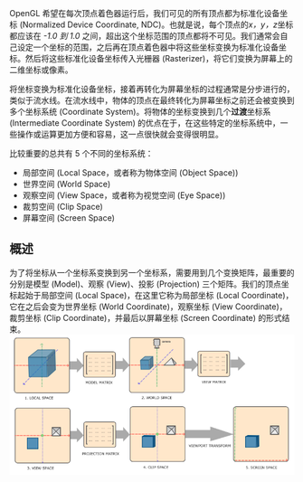 OpenGL 希望在每次顶点着色器运行后，我们可见的所有顶点都为标准化设备坐标 (Normalized Device Coordinate, NDC)。也就是说，每个顶点的*x，y，z*坐标都应该在 *-1.0 到 1.0* 之间，超出这个坐标范围的顶点都将不可见。我们通常会自己设定一个坐标的范围，之后再在顶点着色器中将这些坐标变换为标准化设备坐标。然后将这些标准化设备坐标传入光栅器 (Rasterizer)，将它们变换为屏幕上的二维坐标或像素。

将坐标变换为标准化设备坐标，接着再转化为屏幕坐标的过程通常是分步进行的，类似于流水线。在流水线中，物体的顶点在最终转化为屏幕坐标之前还会被变换到多个坐标系统 (Coordinate System)。将物体的坐标变换到几个**过渡**坐标系 (Intermediate Coordinate System) 的优点在于，在这些特定的坐标系统中，一些操作或运算更加方便和容易，这一点很快就会变得很明显。

比较重要的总共有 5 个不同的坐标系统：
- 局部空间 (Local Space，或者称为物体空间 (Object Space))
- 世界空间 (World Space)
- 观察空间 (View Space，或者称为视觉空间 (Eye Space))
- 裁剪空间 (Clip Space)
- 屏幕空间 (Screen Space)

## 概述
为了将坐标从一个坐标系变换到另一个坐标系，需要用到几个变换矩阵，最重要的分别是模型 (Model)、观察 (View)、投影 (Projection) 三个矩阵。我们的顶点坐标起始于局部空间 (Local Space)，在这里它称为局部坐标 (Local Coordinate)，它在之后会变为世界坐标 (World Coordinate)，观察坐标 (View Coordinate)，裁剪坐标 (Clip Coordinate)，并最后以屏幕坐标 (Screen Coordinate) 的形式结束。
![](../images/OpenGL/coordinate_systems.png)